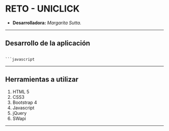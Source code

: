 # RETO - UNICLICK

* **Desarrolladora:** _Margarita Sutta._




***

## Desarrollo de la aplicación



```

```javascript

```

***

## Herramientas a utilizar

1. HTML 5
2. CSS3
3. Bootstrap 4
4. Javascript
5. jQuery
6. SWapi

***
